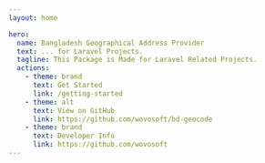 ```yaml
---
layout: home

hero:
  name: Bangladesh Geographical Address Provider
  text: ... for Laravel Projects.
  tagline: This Package is Made for Laravel Related Projects.
  actions:
    - theme: brand
      text: Get Started
      link: /getting-started
    - theme: alt
      text: View on GitHub
      link: https://github.com/wovosoft/bd-geocode
    - theme: brand
      text: Developer Info
      link: https://github.com/wovosoft
---
```

